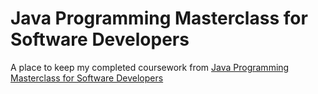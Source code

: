 # Java Programming Masterclass for Software Developers

A place to keep my completed coursework from [Java Programming Masterclass for Software Developers](https://www.udemy.com/java-the-complete-java-developer-course/)
